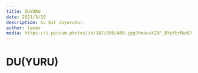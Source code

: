 ```yaml
---
title: DUYURU
date: 2021/3/19
description: bu bir duyurudur.
author: lenax
media: https://i.picsum.photos/id/187/800/400.jpg?hmac=XZBF_BYpfbrMwdGSGJn4MD25rQhSWjc5ugeVJs5ezxM
---
```


# DU(YURU)